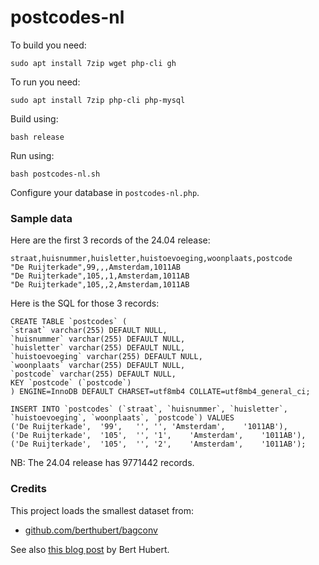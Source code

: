# postcodes-nl

To build you need:

    sudo apt install 7zip wget php-cli gh

To run you need:

    sudo apt install 7zip php-cli php-mysql

Build using:

    bash release

Run using:

    bash postcodes-nl.sh

Configure your database in `postcodes-nl.php`.

### Sample data

Here are the first 3 records of the 24.04 release:

    straat,huisnummer,huisletter,huistoevoeging,woonplaats,postcode
    "De Ruijterkade",99,,,Amsterdam,1011AB
    "De Ruijterkade",105,,1,Amsterdam,1011AB
    "De Ruijterkade",105,,2,Amsterdam,1011AB

Here is the SQL for those 3 records:

    CREATE TABLE `postcodes` (
    `straat` varchar(255) DEFAULT NULL,
    `huisnummer` varchar(255) DEFAULT NULL,
    `huisletter` varchar(255) DEFAULT NULL,
    `huistoevoeging` varchar(255) DEFAULT NULL,
    `woonplaats` varchar(255) DEFAULT NULL,
    `postcode` varchar(255) DEFAULT NULL,
    KEY `postcode` (`postcode`)
    ) ENGINE=InnoDB DEFAULT CHARSET=utf8mb4 COLLATE=utf8mb4_general_ci;
    
    INSERT INTO `postcodes` (`straat`, `huisnummer`, `huisletter`, `huistoevoeging`, `woonplaats`, `postcode`) VALUES
    ('De Ruijterkade',	'99',	'',	'',	'Amsterdam',	'1011AB'),
    ('De Ruijterkade',	'105',	'',	'1',	'Amsterdam',	'1011AB'),
    ('De Ruijterkade',	'105',	'',	'2',	'Amsterdam',	'1011AB');

NB: The 24.04 release has 9771442 records.

### Credits

This project loads the smallest dataset from:

- [github.com/berthubert/bagconv](https://github.com/berthubert/bagconv)

See also [this blog post](https://berthub.eu/articles/posts/dutch-postcode-and-building-database/) by Bert Hubert.
